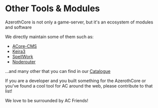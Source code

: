 # Other Tools & Modules

AzerothCore is not only a game-server, but it's an ecosystem of modules and software

We directly maintain some of them such as:

* [ACore-CMS](https://github.com/azerothcore/acore-cms)
* [Keira3](https://github.com/azerothcore/Keira3)
* [SpellWork](https://github.com/azerothcore/SpellWork)
* [Noderouter](https://github.com/azerothcore/noderouter)

...and many other that you can find in our [Catalogue](https://www.azerothcore.org/catalogue.html)

If you are a developer and you built something for the AzerothCore or you've found a cool tool for AC around the web, please contribute to that list!

We love to be surrounded by AC Friends!
